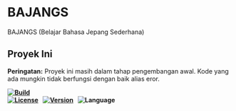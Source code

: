 # BAJANGS
BAJANGS (Belajar Bahasa Jepang Sederhana)

## Proyek Ini

**Peringatan:** Proyek ini masih dalam tahap pengembangan awal. Kode yang ada mungkin tidak berfungsi dengan baik alias eror.<b>

<a href="#">
  <img src="https://img.shields.io/badge/Coded%20By-Zidan%20IDz-%23007ACC?style=for-the-badge&logo=github" alt="Build">
</a><br>
<div style="display: flex; align-items: center; gap: 10px;">
  <a href="https://link-ke-halaman-license">
    <img src="https://img.shields.io/badge/License-MIT-%23007ACC.svg" alt="License">
  </a>
  <a href="https://link-ke-halaman-tema">
    <img src="https://img.shields.io/badge/Version-Alpha(0.1)-%23007ACC.svg?maxAge=259200" alt="Version">
  </a>
  <a>
    <img src="https://img.shields.io/badge/Language-Python-%23007ACC.svg" alt="Language">
  </a>
</div>
